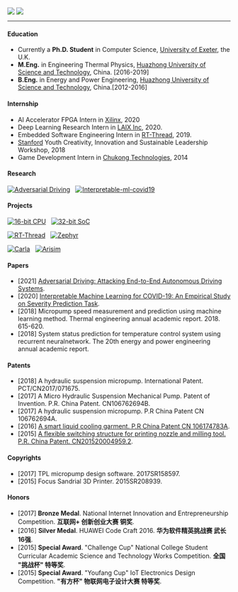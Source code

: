 <div>
  <a href="https://wuhanstudio.github.io/github-statistics/"><img align="center" src="https://github-readme-stats.wuhanstudio.vercel.app/api?username=wuhanstudio&include_all_commits=true&show_icons=true&hide=issues&count_private=true" /></a>
  <a href="https://wuhanstudio.github.io/github-statistics/"><img align="center" src="https://github-readme-stats.wuhanstudio.vercel.app/api/top-langs/?username=wuhanstudio&layout=compact" /></a>
</div>

--------

#### Education

- Currently a **Ph.D. Student** in Computer Science, [University of Exeter](https://www.exeter.ac.uk/), the U.K.
- **M.Eng.** in Engineering Thermal Physics, [Huazhong University of Science and Technology](http://tpl.energy.hust.edu.cn/), China. [2016-2019]
- **B.Eng.** in Energy and Power Engineering, [Huazhong University of Science and Technology](https://www.hust.edu.cn/), China.[2012-2016]

#### Internship
- AI Accelerator FPGA Intern in <a href="https://www.xilinx.com/">Xilinx</a>, 2020
- Deep Learning Research Intern in <a href="https://www.liulishuo.com/en">LAIX Inc</a>, 2020.
- Embedded Software Engineering Intern in <a href="https://www.rt-thread.org/">RT-Thread</a>, 2019.
- [Stanford](https://web.stanford.edu/group/sdgc/youthleadership.html) Youth Creativity, Innovation and Sustainable Leadership Workshop, 2018
- Game Development Intern in <a href="http://en.chukong-inc.com/">Chukong Technologies</a>, 2014

#### Research

[![Adversarial Driving](https://github-readme-stats.vercel.app/api/pin/?username=wuhanstudio&repo=adversarial-driving&show_owner=false)](https://github.com/wuhanstudio/adversarial-driving)&nbsp;&nbsp;
[![Interpretable-ml-covid19](https://github-readme-stats.vercel.app/api/pin/?username=wuhanstudio&repo=interpretable-ml-covid-19&show_owner=false)](https://github.com/wuhanstudio/interpretable-ml-covid-19)

#### Projects

[![16-bit CPU](https://github-readme-stats.wuhanstudio.vercel.app/api/pin/?username=wuhanstudio&repo=nand2tetris-iverilog&show_owner=true)](https://github.com/wuhanstudio/nand2tetris-iverilog)&nbsp;&nbsp;
[![32-bit SoC](https://github-readme-stats.wuhanstudio.vercel.app/api/pin/?username=wuhanstudio&repo=picorv32_EG4S20&show_owner=true)](https://github.com/wuhanstudio/picorv32_EG4S20)

[![RT-Thread](https://github-readme-stats.wuhanstudio.vercel.app/api/pin/?username=rt-thread&repo=rt-thread&show_owner=true)](https://github.com/RT-Thread/rt-thread)&nbsp;&nbsp;
[![Zephyr](https://github-readme-stats.wuhanstudio.vercel.app/api/pin/?username=zephyrproject-rtos&repo=zephyr&show_owner=true)](https://github.com/zephyrproject-rtos/zephyr)

[![Carla](https://github-readme-stats.wuhanstudio.vercel.app/api/pin/?username=carla-simulator&repo=carla&show_owner=true)](https://github.com/carla-simulator/carla)&nbsp;&nbsp;
[![Arisim](https://github-readme-stats.wuhanstudio.vercel.app/api/pin/?username=microsoft&repo=airsim&show_owner=true)](https://github.com/microsoft/airsim/)

<!-- [![ReadMe Card](https://github-readme-stats.wuhanstudio.vercel.app/api/pin/?username=Immediate-Mode-UI&repo=Nuklear&show_owner=true)](https://github.com/Immediate-Mode-UI/Nuklear)&nbsp;&nbsp; -->
<!-- [![ReadMe Card](https://github-readme-stats.wuhanstudio.vercel.app/api/pin/?username=wuhanstudio&repo=u8g2-arm-linux&show_owner=true)](https://github.com/wuhanstudio/u8g2-arm-linux) -->

<!-- [![ReadMe Card](https://github-readme-stats.wuhanstudio.vercel.app/api/pin/?username=wuhanstudio&repo=rt-u8g2&show_owner=true)](https://github.com/wuhanstudio/rt-u8g2)&nbsp;&nbsp; -->
<!-- [![ReadMe Card](https://github-readme-stats.wuhanstudio.vercel.app/api/pin/?username=wuhanstudio&repo=rt-rosserial&show_owner=true)](https://github.com/wuhanstudio/rt-rosserial) -->

#### Papers

- [2021] [Adversarial Driving: Attacking End-to-End Autonomous Driving Systems](https://arxiv.org/abs/2103.09151).
- [2020] [Interpretable Machine Learning for COVID-19: An Empirical Study on Severity Prediction Task](https://arxiv.org/abs/2010.02006).
- [2018] Micropump speed measurement and prediction using machine learning method. Thermal engineering annual academic report. 2018. 615-620.
- [2018] System status prediction for temperature control system using recurrent neuralnetwork. The 20th energy and power engineering annual academic report.

#### Patents

- [2018] A hydraulic suspension micropump. International Patent. PCT/CN2017/071675.
- [2017] A Micro Hydraulic Suspension Mechanical Pump. Patent of Invention. P.R. China Patent. CN106762694B.
- [2017] A hydraulic suspension micropump. P.R China Patent CN 106762694A.
- [2016] [A smart liquid cooling garment. P.R China Patent CN 106174783A](http://bicover.wuhanstudio.cc/).
- [2015] [A flexible switching structure for printing nozzle and milling tool. P.R. China Patent. CN201520004959.2](https://focus.wuhanstudio.cc).

#### Copyrights

- [2017] TPL micropump design software. 2017SR158597.
- [2015] Focus Sandrial 3D Printer. 2015SR208939.

#### Honors

- [2017] **Bronze Medal**. National Internet Innovation and Entrepreneurship Competition. **互联网+ 创新创业大赛 铜奖**.
- [2016] **Silver Medal**. HUAWEI Code Craft 2016. **华为软件精英挑战赛 武长16强**.
- [2015] **Special Award**. "Challenge Cup" National College Student Curricular Academic Science and Technology Works Competition. **全国 "挑战杯" 特等奖**.
- [2015] **Special Award**. "Youfang Cup" IoT Electronics Design Competition. **"有方杯" 物联网电子设计大赛 特等奖**.
